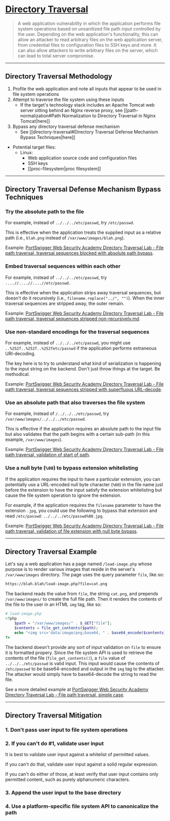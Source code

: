 # [Directory Traversal](https://portswigger.net/web-security/file-path-traversal)

> A web application vulnerability in which the application performs file system operations based on unsanitized file path input controlled by the user. Depending on the web application's functionality, this can allow an attacker to read arbitrary files on the web application server, from credential files to configuration files to SSH keys and more. It can also allow attackers to write arbitrary files on the server, which can lead to total server compromise.

---

## Directory Traversal Methodology

1. Profile the web application and note all inputs that appear to be used in file system operations
2. Attempt to traverse the file system using these inputs
	- If the target's technology stack includes an Apache Tomcat web server sitting behind an Nginx reverse proxy, see [[path-normalization#Path Normalization to Directory Traversal in Nginx Tomcat|here]]
3. Bypass any directory traversal defense mechanism
	- See [[directory-traversal#Directory Traversal Defense Mechanism Bypass Techniques|here]]
- Potential target files:
	- Linux:
		- Web application source code and configuration files
		- SSH keys
		- [[proc-filesystem|proc filesystem]]

---

## Directory Traversal Defense Mechanism Bypass Techniques

### Try the absolute path to the file

For example, instead of `../../../etc/passwd`, try `/etc/passwd`.

This is effective when the application treats the supplied input as a relative path (i.e., `blah.png` instead of `/var/www/images/blah.png`).

Example: [PortSwigger Web Security Academy Directory Traversal Lab - File path traversal, traversal sequences blocked with absolute path bypass](https://github.com/tgihf/writeups/blob/master/port-swigger-web-academy/directory-traversal/02%20-%20File%20path%20traversal%2C%20traversal%20sequences%20blocked%20with%20absolute%20path%20bypass.md).

### Embed traversal sequences within each other

For example, instead of `../../../etc/passwd`, try `....//....//....//etc/passwd`.

This is effective when the application strips away traversal sequences, but doesn't do it recursively (i.e., `filename.replace("../", "")`). When the inner traversal sequences are stripped away, the outer remain.

Example: [PortSwigger Web Security Academy Directory Traversal Lab - File path traversal, traversal sequences stripped non-recursively.md](https://github.com/tgihf/writeups/blob/master/port-swigger-web-academy/directory-traversal/03%20-%20File%20path%20traversal%2C%20traversal%20sequences%20stripped%20non-recursively.md).

### Use non-standard encodings for the traversal sequences

For example, instead of `../../../etc/passwd`, you might use `..%252f..%252f..%252fetc/passwd` if the application performs extraneous URl-decoding.

The key here is to try to understand what kind of serialization is happening to the input string on the backend. Don't just throw things at the target. Be methodical.

Example: [PortSwigger Web Security Academy Directory Traversal Lab - File path traversal, traversal sequences stripped with superfluous URL-decode](https://github.com/tgihf/writeups/blob/master/port-swigger-web-academy/directory-traversal/04%20-%20File%20path%20traversal%2C%20traversal%20sequences%20stripped%20with%20superfluous%20URL-decode.md).

### Use an absolute path that also traverses the file system

For example, instead of `/../../../etc/passwd`, try `/var/www/images/../../../etc/passwd`.

This is effective if the application requires an absolute path to the input file but also validates that the path begins with a certain sub-path (in this example, `/var/www/images`).

Example: [PortSwigger Web Security Academy Directory Traversal Lab - File path traversal, validation of start of path](https://github.com/tgihf/writeups/blob/master/port-swigger-web-academy/directory-traversal/05%20-%20File%20path%20traversal%2C%20validation%20of%20start%20of%20path.md).

### Use a null byte (`%00`) to bypass extension whitelisting

If the application requires the input to have a particular extension, you can potentially use a URL-encoded null byte character (`%00`) in the file name just before the extension to have the input satisfy the extension whitelisting but cause the file system operation to ignore the extension.

For example, if the application requires the `filename` parameter to have the extension `.jpg`, you could use the following to bypass that extension and read `/etc/passwd`: `../../../etc/passwd%00.jpg`.

Example: [PortSwigger Web Security Academy Directory Traversal Lab - File path traversal, validation of file extension with null byte bypass](https://github.com/tgihf/writeups/blob/master/port-swigger-web-academy/directory-traversal/06%20-%20File%20path%20traversal%2C%20validation%20of%20file%20extension%20with%20null%20byte%20bypass.md).

---

## Directory Traversal Example

Let's say a web application has a page named `/load-image.php` whose purpose is to render various images that reside in the server's `/var/www/images` directory. The page uses the query parameter `file`, like so:

```txt
https://blah.blah/load-image.php?file=cat.png
```

The backend reads the value from `file`, the string `cat.png`, and prepends `/var/www/images/` to create the full file path. Then it renders the contents of the file to the user in an HTML `img` tag, like so:

```php
# load-image.php
<?php
	$path = "/var/www/images/" . $_GET["file"];
	$contents = file_get_contents($path);
	echo "<img src='data:image/png;base64, " . base64_encode($contents) . "'>";
?>
```

The backend doesn't provide any sort of input validation on `file` to ensure it is formatted propery. Since the file system API is used to retrieve the contents of the file (`file_get_contents()`), a `file` value of `../../../etc/passwd` is valid input. This input would cause the contents of `/etc/passwd` to be base64-encoded and output in the `img` tag to the attacker. The attacker would simply have to base64-decode the string to read the file.

See a more detailed example at [PortSwigger Web Security Academy Directory Traversal Lab - File path traversal, simple case](https://github.com/tgihf/writeups/blob/master/port-swigger-web-academy/directory-traversal/01%20-%20File%20path%20traversal%2C%20simple%20case.md).

---

## Directory Traversal Mitigation

### 1. Don't pass user input to file system operations

### 2. If you can't do #1, validate user input

It is best to validate user input against a whitelist of permitted values.

If you can't do that, validate user input against a solid regular expression.

If you can't do either of those, at least verify that user input contains only permitted content, such as purely alphanumeric characters.

### 3. Append the user input to the base directory

### 4. Use a platform-specific file system API to canonicalize the path
